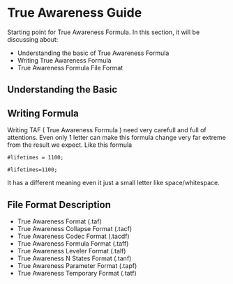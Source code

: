 # True Awareness Guide
Starting point for True Awareness Formula. In this section, it will be discussing about:
- Understanding the basic of True Awareness Formula
- Writing True Awareness Formula
- True Awareness Formula File Format

## Understanding the Basic


## Writing Formula
Writing TAF ( True Awareness Formula ) need very carefull and full of attentions.
Even only 1 letter can make this formula change very far extreme from the result we expect. Like this formula
```
#lifetimes = 1100;
```

```
#lifetimes=1100;
```

It has a different meaning even it just a small letter like space/whitespace.

## File Format Description
- True Awareness Format (.taf) 
- True Awareness Collapse Format (.tacf)
- True Awareness Codec Format (.tacdf)
- True Awareness Formula Format (.taff)
- True Awareness Leveler Format (.talf)
- True Awareness N States Format (.tanf)
- True Awareness Parameter Format (.tapf)
- True Awareness Temporary Format (.tatf)
